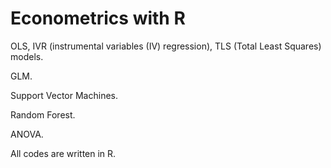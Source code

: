 # Econometrics with R

OLS, IVR (instrumental variables (IV) regression), TLS (Total Least Squares) models.

GLM.

Support Vector Machines.

Random Forest.

ANOVA.

All codes are written in R.
